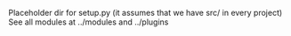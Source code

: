 Placeholder dir for setup.py (it assumes that we have src/ in every project)
See all modules at ../modules and ../plugins
